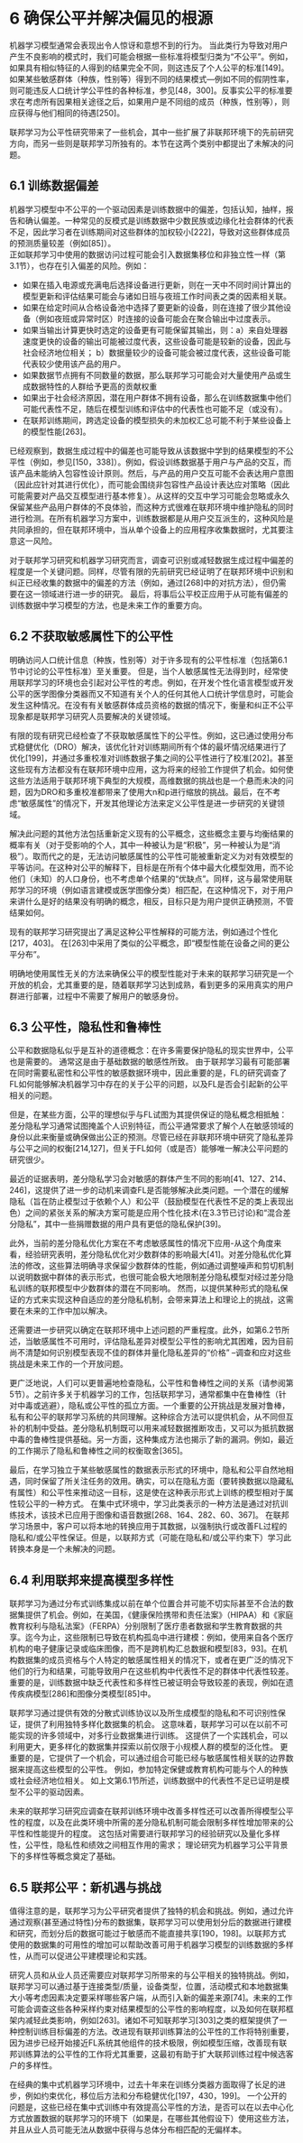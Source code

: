 # 6  确保公平并解决偏见的根源
机器学习模型通常会表现出令人惊讶和意想不到的行为。 当此类行为导致对用户产生不良影响的模式时，我们可能会根据一些标准将模型归类为“不公平”。例如，如果具有相似特征的人得到的结果完全不同，则这违反了个人公平的标准[149]。如果某些敏感群体（种族，性别等）得到不同的结果模式—例如不同的假阴性率，则可能违反人口统计学公平性的各种标准，参见[48，300]。反事实公平的标准要求在考虑所有因果相关途径之后，如果用户是不同组的成员（种族，性别等），则应获得与他们相同的待遇[250]。  

联邦学习为公平性研究带来了一些机会，其中一些扩展了非联邦环境下的先前研究方向，而另一些则是联邦学习所独有的。本节在这两个类别中都提出了未解决的问题。

## 6.1  训练数据偏差
机器学习模型中不公平的一个驱动因素是训练数据中的偏差，包括认知，抽样，报告和确认偏差。一种常见的反模式是训练数据中少数民族或边缘化社会群体的代表不足，因此学习者在训练期间对这些群体的加权较小[222]，导致对这些群体成员的预测质量较差（例如[85]）。  
正如联邦学习中使用的数据访问过程可能会引入数据集移位和非独立性一样（第3.1节），也存在引入偏差的风险。例如：

+ 如果在插入电源或充满电后选择设备进行更新，则在一天中不同时间计算出的模型更新和评估结果可能会与诸如日班与夜班工作时间表之类的因素相关联。
+ 如果在给定时间从合格设备池中选择了要更新的设备，则在连接了很少其他设备（例如夜班或异常时区）时连接的设备可能会在聚合输出中过度表示。
+ 如果当输出计算更快时选定的设备更有可能保留其输出，则：a）来自处理器速度更快的设备的输出可能被过度代表，这些设备可能是较新的设备，因此与社会经济地位相关； b）数据量较少的设备可能会被过度代表，这些设备可能代表较少使用该产品的用户。
+ 如果数据节点拥有不同数量的数据，那么联邦学习可能会对大量使用产品或生成数据特性的人群给予更高的贡献权重
+ 如果出于社会经济原因，潜在用户群体不拥有设备，那么在训练数据集中他们可能代表性不足，随后在模型训练和评估中的代表性也可能不足（或没有）。
+ 在联邦训练期间，跨选定设备的模型损失的未加权汇总可能不利于某些设备上的模型性能[263]。  

已经观察到，数据生成过程中的偏差也可能导致从该数据中学到的结果模型的不公平性（例如，参见[150，338]）。例如，假设训练数据基于用户与产品的交互，而该产品未能纳入包容性设计原则。然后，与产品的用户交互可能不会表达用户意图（因此应针对其进行优化），而可能会围绕非包容性产品设计表达应对策略（因此可能需要对产品交互模型进行基本修复）。从这样的交互中学习可能会忽略或永久保留某些产品用户群体的不良体验，而这种方式很难在联邦环境中维护隐私的同时进行检测。在所有机器学习方案中，训练数据都是从用户交互派生的，这种风险是共同承担的，但在联邦环境中，当从单个设备上的应用程序收集数据时，尤其要注意这一风险。  

对于联邦学习研究和机器学习研究而言，调查可识别或减轻数据生成过程中偏差的程度是一个关键问题。同样，尽管有限的先前研究已经证明了在联邦环境中识别和纠正已经收集的数据中的偏差的方法（例如，通过[268]中的对抗方法），但仍需要在这一领域进行进一步的研究。 最后，将事后公平校正应用于从可能有偏差的训练数据中学习模型的方法，也是未来工作的重要方向。

## 6.2  不获取敏感属性下的公平性  
明确访问人口统计信息（种族，性别等）对于许多现有的公平性标准（包括第6.1节中讨论的公平性标准）至关重要。 但是，当个人敏感属性无法得到时，经常使用联邦学习的环境也会引起对公平性的考虑。例如，在开发个性化语言模型或开发公平的医学图像分类器而又不知道有关个人的任何其他人口统计学信息时，可能会发生这种情况。在没有有关敏感群体成员资格的数据的情况下，衡量和纠正不公平现象都是联邦学习研究人员要解决的关键领域。  

有限的现有研究已经检查了不获取敏感属性下的公平性。例如，这已通过使用分布式稳健优化（DRO）解决，该优化针对训练期间所有个体的最坏情况结果进行了优化[199]，并通过多重校准对训练数据子集之间的公平性进行了校准[202]。甚至这些现有方法都没有在联邦环境中应用，这为将来的经验工作提供了机会。如何使这些方法适用于联邦环境下典型的大规模，高维数据的挑战也是一个悬而未决的问题，因为DRO和多重校准都带来了使用大n和p进行缩放的挑战。最后，在不考虑“敏感属性”的情况下，开发其他理论方法来定义公平性是进一步研究的关键领域。 

解决此问题的其他方法包括重新定义现有的公平概念，这些概念主要与均衡结果的概率有关（对于受影响的个人，其中一种被认为是“积极”，另一种被认为是“消极”）。取而代之的是，无法访问敏感属性的公平性可能被重新定义为对有效模型的平等访问。在这种对公平的解释下，目标是在所有个体中最大化模型效用，而不论他们（未知）的人口身份，也不考虑单个结果的“优缺点”。同样，这与最常使用联邦学习的环境（例如语言建模或医学图像分类）相匹配，在这种情况下，对于用户来讲什么是好的结果没有明确的概念，相反，目标只是为用户提供正确预测，不管结果如何。  

现有的联邦学习研究提出了满足这种公平性解释的可能方法，例如通过个性化[217，403]。 在[263]中采用了类似的公平概念，即“模型性能在设备之间的更公平分布”。

明确地使用属性无关的方法来确保公平的模型性能对于未来的联邦学习研究是一个开放的机会，尤其重要的是，随着联邦学习达到成熟，看到更多的采用真实的用户群进行部署，过程中不需要了解用户的敏感身份。 

## 6.3  公平性，隐私性和鲁棒性  
公平和数据隐私似乎是互补的道德概念：在许多需要保护隐私的现实世界中，公平也是需要的。 通常这是由于基础数据的敏感性所致。 由于联邦学习最有可能部署在同时需要私密性和公平性的敏感数据环境中，因此重要的是，FL的研究调查了FL如何能够解决机器学习中存在的关于公平的问题，以及FL是否会引起新的公平相关的问题。  

但是，在某些方面，公平的理想似乎与FL试图为其提供保证的隐私概念相抵触：差分隐私学习通常试图掩盖个人识别特征，而公平通常要求了解个人在敏感领域的身份以此来衡量或确保做出公正的预测。尽管已经在非联邦环境中研究了隐私差异与公平之间的权衡[214,127]，但关于FL如何（或是否）能够唯一解决公平问题的研究很少。  

最近的证据表明，差分隐私学习会对敏感的群体产生不同的影响[41、127、214、246]，这提供了进一步的动机来调查FL是否能够解决此类问题。一个潜在的缓解隐私（旨在防止模型过于依赖个人）和公平（鼓励模型在代表性不足的类上表现出色）之间的紧张关系的解决方案可能是应用个性化技术(在3.3节已讨论)和“混合差分隐私”，其中一些捐赠数据的用户具有更低的隐私保护[39]。  

此外，当前的差分隐私优化方案在不考虑敏感属性的情况下应用-从这个角度来看，经验研究表明，差分隐私优化对少数群体的影响最大[41]。对差分隐私优化算法的修改，这些算法明确寻求保留少数群体的性能，例如通过调整噪声和剪切机制以说明数据中群体的表示形式，也很可能会极大地限制差分隐私模型对经过差分隐私训练的联邦模型中少数群体的潜在不同影响。 然而，以提供某种形式的隐私保证的方式来实现这种自适应的差分隐私机制，会带来算法上和理论上的挑战，这需要在未来的工作中加以解决。  

还需要进一步研究以确定在联邦环境中上述问题的严重程度。此外，如第6.2节所述，当敏感属性不可用时，评估隐私差异对模型公平性的影响尤其困难，因为目前尚不清楚如何识别模型表现不佳的群体并量化隐私差异的“价格” –调查和应对这些挑战是未来工作的一个开放问题。 

更广泛地说，人们可以更普遍地检查隐私，公平性和鲁棒性之间的关系（请参阅第5节）。之前许多关于机器学习的工作，包括联邦学习，通常都集中在鲁棒性（针对中毒或逃避），隐私或公平性的孤立方面。一个重要的公开挑战是发展对鲁棒，私有和公平的联邦学习系统的共同理解。这种综合方法可以提供机会，从不同但互补的机制中受益。差分隐私机制既可以用来减轻数据推断攻击，又可以为抵抗数据中毒的鲁棒性提供基础。另一方面，这种集成方法也揭示了新的漏洞。例如，最近的工作揭示了隐私和鲁棒性之间的权衡取舍[365]。 

最后，在学习独立于某些敏感属性的数据表示形式的环境中，隐私和公平自然地相遇，同时保留了所关注任务的效用。确实，可以在隐私方面（要转换数据以隐藏私有属性）和公平性来推动这一目标，这是使在这种表示形式上训练的模型相对于属性较公平的一种方式。 在集中式环境中，学习此类表示的一种方法是通过对抗训练技术，该技术已应用于图像和语音数据[268、164、282、60、367]。 在联邦学习场景中，客户可以将本地的转换应用于其数据，以强制执行或改善FL过程的隐私和/或公平性保证。但是，以联邦方式（可能在隐私和/或公平约束下）学习此转换本身是一个未解决的问题。 

## 6.4  利用联邦来提高模型多样性  
联邦学习为通过分布式训练集成以前在单个位置合并可能不切实际甚至不合法的数据集提供了机会。例如，在美国，《健康保险携带和责任法案》（HIPAA）和《家庭教育权利与隐私法案》（FERPA）分别限制了医疗患者数据和学生教育数据的共享。迄今为止，这些限制已导致在机构孤岛中进行建模：例如，使用来自各个医疗机构的电子健康记录或临床图像，而不是跨机构汇总数据和模型[83，93]。在机构数据集的成员资格与个人特定的敏感属性相关的情况下，或者在更广泛的情况下他们的行为和结果，可能导致用户在这些机构中代表性不足的群体中代表性较差。重要的是，训练数据中缺乏代表性和多样性已被证明会导致较差的表现，例如在遗传疾病模型[286]和图像分类模型[85]中。  

联邦学习通过提供有效的分散式训练协议以及所生成模型的隐私和不可识别性保证，提供了利用独特多样化数据集的机会。 这意味着，联邦学习可以在以前不可能实现的许多领域中，对多行业数据集进行训练。 这提供了一个实践机会，可以利用更大，更多样化的数据集并探索以前仅限于小规模人群的模型的泛化性。 更重要的是，它提供了一个机会，可以通过组合可能已经与敏感属性相关联的边界数据来提高这些模型的公平性。 例如，参加特定保健或教育机构可能与个人的种族或社会经济地位相关。 如上文第6.1节所述，训练数据中的代表性不足已证明是模型不公平的驱动因素。  

未来的联邦学习研究应调查在联邦训练环境中改善多样性还可以改善所得模型公平性的程度，以及在此类环境中所需的差分隐私机制可能会限制多样性增加带来的公平性和性能提升的程度。 这包括对需要进行联邦学习的经验研究以及量化多样性，公平性，隐私性和绩效之间相互作用的需求； 理论研究为机器学习公平背景下的多样性等概念奠定了基础。  

## 6.5  联邦公平：新机遇与挑战
值得注意的是，联邦学习为公平研究者提供了独特的机会和挑战。例如，通过允许通过观察(甚至通过特性)分布的数据集，联邦学习可以使用划分后的数据进行建模和研究，而划分后的数据可能过于敏感而不能直接共享[190，198]。以联邦方式使用的数据集的可用性的增加可以帮助改善可用于机器学习模型的训练数据的多样性，从而可以促进公平建模理论和实践。  

研究人员和从业人员还需要应对联邦学习所带来的与公平相关的独特挑战。例如，联邦学习可以通过基于连接类型/质量，设备类型，位置，活动模式和本地数据集大小等考虑因素决定要采样哪些客户端，从而引入新的偏差来源[74]。未来的工作可能会调查这些各种采样约束对结果模型的公平性的影响程度，以及如何在联邦框架内减轻此类影响，例如[263]。诸如不可知联邦学习[303]之类的框架提供了一种控制训练目标偏差的方法。改进现有联邦训练算法的公平性的工作将特别重要，因为进步已经开始接近FL系统其他组件的技术极限，例如模型压缩，改善现有联邦训练算法的公平性的工作将尤其重要，这最初有助于扩大联邦训练过程中候选客户的多样性。  

在经典的集中式机器学习环境中，过去十年来在训练分类器方面取得了长足的进步，例如约束优化，移位后方法和分布稳健优化[197，430，199]。 一个公开的问题是，这些已经在集中式训练中有效提高公平性的方法，是否可以在以去中心化方式放置数据的联邦学习的环境下（如果是，在哪些其他假设下）使用这些方法，并且从业人员可能无法从数据中获得与总体分布相匹配的无偏样本。

